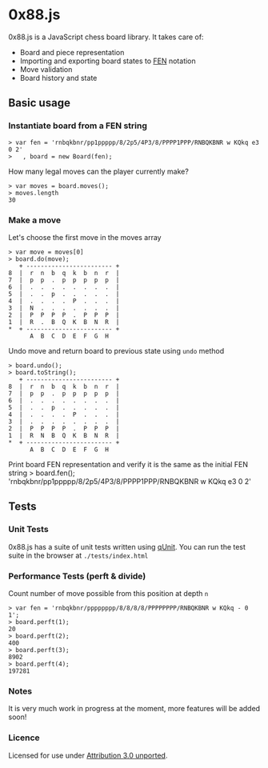 0x88.js
=======

0x88.js is a JavaScript chess board library. It takes care of:

 * Board and piece representation
 * Importing and exporting board states to [FEN](http://en.wikipedia.org/wiki/Forsyth%E2%80%93Edwards_Notation) notation
 * Move validation
 * Board history and state


Basic usage
-----------

### Instantiate board from a FEN string

    > var fen = 'rnbqkbnr/pp1ppppp/8/2p5/4P3/8/PPPP1PPP/RNBQKBNR w KQkq e3 0 2'
    >   , board = new Board(fen);

How many legal moves can the player currently make?

    > var moves = board.moves();
    > moves.length
    30


### Make a move

Let's choose the first move in the moves array

    > var move = moves[0]
    > board.do(move);
       + ------------------------ +
    8  |  r  n  b  q  k  b  n  r  |
    7  |  p  p  .  p  p  p  p  p  |
    6  |  .  .  .  .  .  .  .  .  |
    5  |  .  .  p  .  .  .  .  .  |
    4  |  .  .  .  .  P  .  .  .  |
    3  |  N  .  .  .  .  .  .  .  |
    2  |  P  P  P  P  .  P  P  P  |
    1  |  R  .  B  Q  K  B  N  R  |
    *  + ------------------------ +
          A  B  C  D  E  F  G  H  

Undo move and return board to previous state using `undo` method

    > board.undo();
    > board.toString();
       + ------------------------ +
    8  |  r  n  b  q  k  b  n  r  |
    7  |  p  p  .  p  p  p  p  p  |
    6  |  .  .  .  .  .  .  .  .  |
    5  |  .  .  p  .  .  .  .  .  |
    4  |  .  .  .  .  P  .  .  .  |
    3  |  .  .  .  .  .  .  .  .  |
    2  |  P  P  P  P  .  P  P  P  |
    1  |  R  N  B  Q  K  B  N  R  |
    *  + ------------------------ +
          A  B  C  D  E  F  G  H  

Print board FEN representation and verify it is the same as the initial FEN string
    > board.fen();
    'rnbqkbnr/pp1ppppp/8/2p5/4P3/8/PPPP1PPP/RNBQKBNR w KQkq e3 0 2'


Tests
-----

### Unit Tests

0x88.js has a suite of unit tests written using [qUnit](http://docs.jquery.com/Qunit). You can run the test suite in the browser at `./tests/index.html`


### Performance Tests (perft & divide)

Count number of move possible from this position at depth `n`


    > var fen = 'rnbqkbnr/pppppppp/8/8/8/8/PPPPPPPP/RNBQKBNR w KQkq - 0 1';
    > board.perft(1);
    20
    > board.perft(2);
    400
    > board.perft(3);
    8902
    > board.perft(4);
    197281


### Notes

It is very much work in progress at the moment, more features will be added
soon!


### Licence

Licensed for use under [Attribution 3.0 unported](http://creativecommons.org/licenses/by/3.0/).
